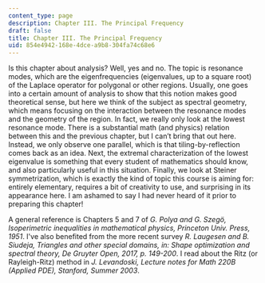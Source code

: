 ```yaml
---
content_type: page
description: Chapter III. The Principal Frequency
draft: false
title: Chapter III. The Principal Frequency
uid: 854e4942-168e-4dce-a9b8-304fa74c68e6
---
```

Is this chapter about analysis? Well, yes and no. The topic is resonance modes, which are the eigenfrequencies (eigenvalues, up to a square root) of the Laplace operator for polygonal or other regions. Usually, one goes into a certain amount of analysis to show that this notion makes good theoretical sense, but here we think of the subject as spectral geometry, which means focusing on the interaction between the resonance modes and the geometry of the region. In fact, we really only look at the lowest resonance mode. There is a substantial math (and physics) relation between this and the previous chapter, but I can’t bring that out here. Instead, we only observe one parallel, which is that tiling-by-reflection comes back as an idea. Next, the extremal characterization of the lowest eigenvalue is something that every student of mathematics should know, and also particularly useful in this situation. Finally, we look at Steiner symmetrization, which is exactly the kind of topic this course is aiming for: entirely elementary, requires a bit of creativity to use, and surprising in its appearance here. I am ashamed to say I had never heard of it prior to preparing this chapter!

A general reference is Chapters 5 and 7 of *G. Polya and G. Szegö, Isoperimetric inequalities in mathematical physics, Princeton Univ. Press, 1951*. I've also benefited from the more recent survey *R. Laugesen and B. Siudeja, Triangles and other special domains, in: Shape optimization and spectral theory, De Gruyter Open, 2017, p. 149-200*. I read about the Ritz (or Rayleigh-Ritz) method in *J. Levandoski, Lecture notes for Math 220B (Applied PDE), Stanford, Summer 2003*.